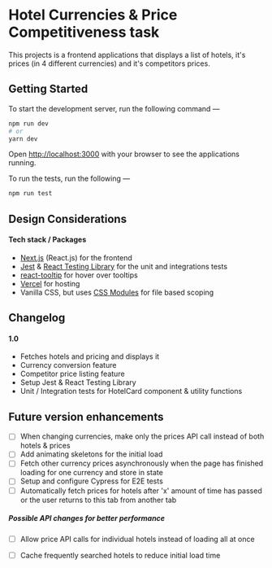 # Hotel Currencies & Price Competitiveness task

This projects is a frontend applications that displays a list of hotels, it's prices (in 4 different currencies) and it's competitors prices.

## Getting Started

To start the development server, run the following command —

```bash
npm run dev
# or
yarn dev
```

Open [http://localhost:3000](http://localhost:3000) with your browser to see the applications running.

To run the tests, run the following —
```bash
npm run test
```

## Design Considerations
#### Tech stack / Packages

- [Next.js](https://nextjs.org/docs) (React.js) for the frontend
- [Jest](https://jestjs.io/) & [React Testing Library](https://testing-library.com/docs/react-testing-library/intro) for the unit and integrations tests
- [react-tooltip](https://www.npmjs.com/package/react-tooltip) for hover over tooltips
- [Vercel](https://vercel.com/) for hosting
- Vanilla CSS, but uses [CSS Modules](https://github.com/css-modules/css-modules) for file based scoping

## Changelog
#### 1.0
- Fetches hotels and pricing and displays it
- Currency conversion feature
- Competitor price listing feature
- Setup Jest & React Testing Library
- Unit / Integration tests for HotelCard component & utility functions

## Future version enhancements
 - [ ] When changing currencies, make only the prices API call instead of both hotels & prices
 - [ ] Add animating skeletons for the initial load
 - [ ] Fetch other currency prices asynchronously when the page has finished loading for one currency and store in state
 - [ ] Setup and configure Cypress for E2E tests
 - [ ] Automatically fetch prices for hotels after 'x' amount of time has passed or the user returns to this tab from another tab
 
##### Possible API changes for better performance 
- [ ] Allow price API calls for individual hotels instead of loading all at once 
- [ ] Cache frequently searched hotels to reduce initial load time


